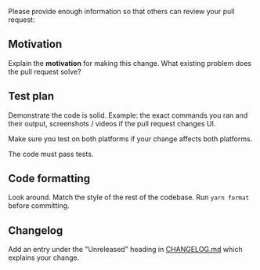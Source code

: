 Please provide enough information so that others can review your pull request:

## Motivation

Explain the **motivation** for making this change. What existing problem does the pull request solve?

## Test plan

Demonstrate the code is solid. Example: the exact commands you ran and their output, screenshots / videos if the pull request changes UI.

Make sure you test on both platforms if your change affects both platforms.

The code must pass tests.

## Code formatting

Look around. Match the style of the rest of the codebase. Run `yarn format` before committing.

## Changelog

Add an entry under the "Unreleased" heading in [CHANGELOG.md](https://github.com/react-navigation/react-navigation/blob/master/CHANGELOG.md#unreleased) which explains your change.
